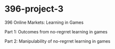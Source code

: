 # 396-project-3
396 Online Markets: Learning in Games

Part 1: Outcomes from no-regrret learning in games

Part 2: Manipulability of no-regrret learning in games

